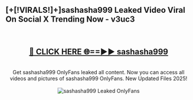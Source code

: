 <h2>[+[!VIRALS!]+]sashasha999 Leaked Video Viral On Social X Trending Now - v3uc3</h2>
<br>
<div align="center">
<h2><a href="https://libra.edu.pl?sashasha999" rel="nofollow">🔴 CLICK HERE 🌐==►► sashasha999</a></h2>
<br>
Get sashasha999 OnlyFans leaked all content. Now you can access all videos and pictures of sashasha999 OnlyFans. New Updated Files 2025!
<br>
<br>
<a href="https://libra.edu.pl?sashasha999" rel="nofollow" data-target="animated-image.originalLink"><img src="https://i.ibb.co.com/WyWwxjT/player-gif2.gif" alt="sashasha999 Leaked OnlyFans" style="max-width: 100%; display: inline-block;" data-target="animated-image.originalImage"></a>
</div>
<br>